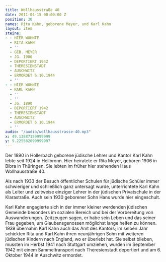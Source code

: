 ```yaml
---
title: Wollhausstraße 40
date: 2011-04-15 00:00:00 Z
position: 30
names: Rita Kahn, geborene Meyer, und Karl Kahn
layout: item
steine:
- - HIER WOHNTE
  - RITA KAHN
  - ''
  - GEB. MEYER
  - JG. 1906
  - DEPORTIERT 1942
  - THERESIENSTADT
  - AUSCHWITZ
  - ERMORDET 6.10.1944
  - ''
- - HIER WOHNTE
  - KARL KAHN
  - ''
  - ''
  - JG. 1890
  - DEPORTIERT 1942
  - THERESIENSTADT
  - AUSCHWITZ
  - ERMORDET 6.10.1944
  - ''
audio: "/audio/wollhausstrasse-40.mp3"
x: 49.13887159999999
y: 9.225582099999997
---
```


Der 1890 in Hollerbach geborene jüdische Lehrer und Kantor Karl Kahn lebte seit 1924 in Heilbronn. Hier heiratete er Rita Meyer, geboren 1906 in Bibra in Thüringen. Sie lebten im früher hier stehenden Haus Wollhausstraße 40.

Als nach 1933 der Besuch öffentlicher Schulen für jüdische Schüler immer schwieriger und schließlich ganz untersagt wurde, unterrichtete Karl Kahn als Leiter und zeitweise einziger Lehrer in der jüdischen Privatschule in der Klarastraße. Auch sein 1930 geborener Sohn Hans wurde hier eingeschult.

Karl Kahn engagierte sich in der immer kleiner werdenden jüdischen Gemeinde besonders im sozialen Bereich und bei der Vorbereitung von Auswanderungen. Zeitzeugen sagen, er habe sein Leben und das seiner Frau gegeben, um Glaubensgenossen möglichst lange helfen zu können. 1939 übernahm Karl Kahn auch das Amt des Kantors; im selben Jahr schickten Rita und Karl Kahn ihren neunjährigen Sohn mit weiteren jüdischen Kindern nach England, wo er überlebt hat. Sie selbst blieben, mussten im Herbst 1941 nach Stuttgart umziehen, wurden im September 1942 mit einem Sammeltransport nach Theresienstadt deportiert und am 6. Oktober 1944 in Auschwitz ermordet.